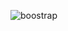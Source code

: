 ![boostrap](https://github.com/ozgurozdemir42/UretkenAkadem-Boostrap-web-sitesi/assets/75246067/2ca5a982-b759-447d-a9de-a2ad0c201200)
